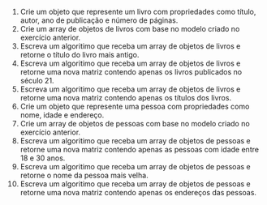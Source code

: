 1. Crie um objeto que represente um livro com propriedades como título, autor, ano de publicação e número de páginas.
2. Crie um array de objetos de livros com base no modelo criado no exercício anterior.
3. Escreva um algoritimo que receba um array de objetos de livros e retorne o título do livro mais antigo.
4. Escreva um algoritimo que receba um array de objetos de livros e retorne uma nova matriz contendo apenas os livros publicados no século 21.
5. Escreva um algoritimo que receba um array de objetos de livros e retorne uma nova matriz contendo apenas os títulos dos livros.
6. Crie um objeto que represente uma pessoa com propriedades como nome, idade e endereço.
7. Crie um array de objetos de pessoas com base no modelo criado no exercício anterior.
8. Escreva um algoritimo que receba um array de objetos de pessoas e retorne uma nova matriz contendo apenas as pessoas com idade entre 18 e 30 anos.
9. Escreva um algoritimo que receba um array de objetos de pessoas e retorne o nome da pessoa mais velha.
10. Escreva um algoritimo que receba um array de objetos de pessoas e retorne uma nova matriz contendo apenas os endereços das pessoas.